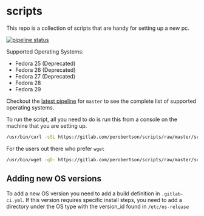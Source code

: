 # scripts

This repo is a collection of scripts that are handy for setting up a new pc.

[![pipeline status](https://gitlab.com/perobertson/scripts/badges/master/pipeline.svg)](https://gitlab.com/perobertson/scripts/commits/master)

Supported Operating Systems:
- Fedora 25 (Deprecated)
- Fedora 26 (Deprecated)
- Fedora 27 (Deprecated)
- Fedora 28
- Fedora 29

Checkout the [latest pipeline](https://gitlab.com/perobertson/scripts/pipelines?scope=branches) for `master` to see the complete list of supported operating systems.


To run the script, all you need to do is run this from a console on the machine that you are setting up.
```bash
/usr/bin/curl -sSL https://gitlab.com/perobertson/scripts/raw/master/setup.sh | time bash
```

For the users out there who prefer `wget`
```bash
/usr/bin/wget -qO- https://gitlab.com/perobertson/scripts/raw/master/setup.sh | time bash
```

## Adding new OS versions
To add a new OS version you need to add a build definition in `.gitlab-ci.yml`.
If this version requires specific install steps, you need to add a directory under the OS type with the version_id found in `/etc/os-release`
